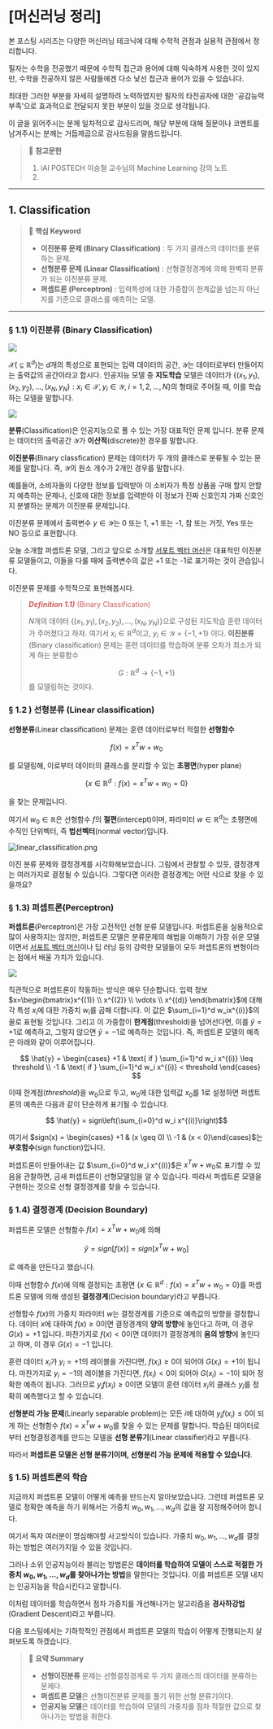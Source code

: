 # [머신러닝 정리] 

본 포스팅 시리즈는 다양한 머신러닝 테크닉에 대해 수학적 관점과 실용적 관점에서 정리합니다.

필자는 수학을 전공했기 때문에 수학적 접근과 용어에 대해 익숙하게 사용한 것이 있지만, 수학을 전공하지 않은 사람들에겐 다소 낯선 접근과 용어가 있을 수 있습니다.

최대한 그러한 부분을 자세히 설명하려 노력하였지만 필자의 타전공자에 대한 '공감능력부족'으로 효과적으로 전달되지 못한 부분이 있을 것으로 생각됩니다.

이 글을 읽어주시는 분께 일차적으로 감사드리며, 해당 부분에 대해 질문이나 코멘트를 남겨주시는 분께는 거듭제곱으로 감사드림을 말씀드립니다.




> 📄 **참고문헌**
> 
> 1. iAI POSTECH 이승철 교수님의 Machine Learning 강의 노트 
> 2. 

---


## 1. Classification 

> 📌  **핵심 Keyword** 
>
> - **이진분류 문제 (Binary Classification)** : 두 가지 클래스의 데이터를 분류하는 문제.
> - **선형분류 문제 (Linear Classification)** : 선형결정경계에 의해 완벽히 분류가 되는 이진분류 문제.
> - **퍼셉트론 (Perceptron)** : 입력특성에 대한 가중합이 한계값을 넘는지 아닌지를 기준으로 클래스를 예측하는 모델.
>

---
### § 1.1) 이진분류 (Binary Classification)

<img src = 'images/supervised_learning.png'>


$\mathcal{X} (\subseteq \mathbb{R}^d)$는 $d$개의 특성으로 표현되는 입력 데이터의 공간, $\mathcal{Y}$는 데이터로부터 만들어지는 출력값의 공간이라고 합시다.
인공지능 모델 중 **지도학습** 모델은 데이터가 $\left\{(x_1,y_1), (x_2,y_2),\ldots, (x_N,y_N) : x_i \in \mathcal{X}, y_i \in \mathcal{Y} ,\;i = 1,2,\ldots, N \right\}$의 형태로 주어질 때, 이를 학습하는 모델을 말합니다.


<img src = 'images/classification.png'>



**분류**(Classification)은 인공지능으로 풀 수 있는 가장 대표적인 문제 입니다.
분류 문제는 데이터의 출력공간 $\mathcal{Y}$가 **이산적**(discrete)한 경우를 말합니다.

**이진분류**(Binary classfication) 문제는 데이터가 두 개의 클래스로 분류될 수 있는 문제를 말합니다.
즉, $\mathcal{Y}$의 원소 개수가 2개인 경우를 말합니다.

예를들어, 소비자들의 다양한 정보를 입력받아 이 소비자가 특정 상품을 구매 할지 안할지 예측하는 문제나, 신호에 대한 정보를 입력받아 이 정보가 진짜 신호인지 가짜 신호인지 분별하는 문제가 이진분류 문제입니다.

이진분류 문제에서 출력변수 $y \in \mathcal{Y}$는 0 또는 1, +1 또는 -1, 참 또는 거짓, Yes 또는 NO 등으로 표현합니다.

오늘 소개할 퍼셉트론 모델, 그리고 앞으로 소개할 [서포트 벡터 머신](https://velog.io/@shlee0125/%EB%A8%B8%EC%8B%A0%EB%9F%AC%EB%8B%9D-%EC%A0%95%EB%A6%AC-Support-Vector-Machine-01.-Introduction)은 대표적인 이진분류 모델들이고, 이들을 다룰 때에 출력변수의 값은 +1 또는 -1로 표기하는 것이 관습입니다.


이진분류 문제를 수학적으로 표현해봅시다.

> <span style = 'color : indianred'>***Definition 1.1)*** (Binary Classification)</span>
> 
> $N$개의 데이터 $\left\{(x_1,y_1), (x_2,y_2), \ldots , (x_N, y_N)\right\}$으로 구성된  지도학습 훈련 데이터가 주어졌다고 하자.
> 여기서 $x_i \in \mathbb{R}^d$이고, $y_i \in \mathcal{Y} = \left\{-1,+1\right\}$ 이다.
> **이진분류**(Binary classification) 문제는 훈련 데이터를 학습하여 분류 오차가 최소가 되게 하는 분류함수 
>
>$$
>G : \mathbb{R}^d \rightarrow \left\{-1, +1 \right\}
>$$
> 를 모델링하는 것이다. 


### § 1.2 ) 선형분류 (Linear classification)

**선형분류**(Linear classification) 문제는 훈련 데이터로부터 적절한 **선형함수** 

$$
f(x) = x^T w + w_0
$$

를 모델링해, 이로부터 데이터의 클래스를 분리할 수 있는 **초평면**(hyper plane)

$$
\left\{ x \in \mathbb{R}^d : f(x) = x^T w + w_0 = 0 \right\}
$$

을 찾는 문제입니다.

여기서 $w_0 \in \mathbb{R}$은 선형함수 $f$의 **절편**(intercept)이며, 파라미터 $w \in \mathbb{R}^d$는 초평면에 수직인 단위벡터, 즉 **법선벡터**(normal vector)입니다.


![linear_classification.png](https://github.com/SHlee-TDA/ML_education/blob/main/SVM/linear_classification.png?raw=true)

이진 분류 문제와 결정경계를 시각화해보았습니다.
그림에서 관찰할 수 있듯, 결정경계는 여러가지로 결정될 수 있습니다. 
그렇다면 이러한 결정경계는 어떤 식으로 찾을 수 있을까요?



### § 1.3) 퍼셉트론(Perceptron)


**퍼셉트론**(Perceptron)은 가장 고전적인 선형 분류 모델입니다.
퍼셉트론을 실용적으로 많이 사용하지는 않지만, 퍼셉트론 모델은 분류문제의 해법을 이해하기 가장 쉬운 모델이면서 [서포트 벡터 머신](https://velog.io/@shlee0125/%EB%A8%B8%EC%8B%A0%EB%9F%AC%EB%8B%9D-%EC%A0%95%EB%A6%AC-Support-Vector-Machine-01.-Introduction)이나 딥 러닝 등의 강력한 모델들이 모두 퍼셉트론의 변형이라는 점에서 배울 가치가 있습니다.


<img src = 'images/perceptron.png'>

직관적으로 퍼셉트론이 작동하는 방식은 매우 단순합니다.
입력 정보 $x=\begin{bmatrix}x^{(1)} \\ x^{(2)} \\ \vdots  \\ x^{(d)} \end{bmatrix}$에 대해 각 특성 $x_i$에 대한 가중치 $w_i$를 곱해 더합니다.
이 값은 $\sum_{i=1}^d w_ix^{(i)}$의 꼴로 표현될 것입니다.
그리고 이 가중합이 **한계점**(threshold)을 넘어선다면, 이를 $\hat{y} = +1$로 예측하고, 그렇지 않으면 $\hat{y} = -1$로 예측하는 것입니다.
즉, 퍼셉트론 모델의 예측은 아래와 같이 이루어집니다.

$$
\hat{y} = \begin{cases}
 +1 & \text{ if } \sum_{i=1}^d w_i x^{(i)} \leq threshold \\
-1 & \text{ if } \sum_{i=1}^d w_i x^{(i)} < threshold
\end{cases}
$$


이때 한계점($threshold$)을 $w_0$으로 두고, $w_0$에 대한 입력값 $x_0$를 1로 설정하면 퍼셉트론의 예측은 다음과 같이 단순하게 표기될 수 있습니다.

$$ \hat{y} = sign\left(\sum_{i=0}^d w_i x^{(i)}\right)$$

여기서 $sign(x) = \begin{cases} +1 & (x \geq 0) \\ -1 & (x < 0)\end{cases}$는 **부호함수**(sign function)입니다.

퍼셉트론이 만들어내는 값 $\sum_{i=0}^d w_i x^{(i)}$은 $x^T w + w_0$로 표기할 수 있음을 관찰하면, 금새 퍼셉트론이 선형모델임을 알 수 있습니다.
따라서 퍼셉트론 모델을 구현하는 것으로 선형 결정경계를 찾을 수 있습니다.

### § 1.4) 결정경계 (Decision Boundary)

퍼셉트론 모델은 선형함수 $f(x)=x^Tw + w_0$에 의해 

$$
\hat{y} = sign[f(x)] = sign[x^Tw + w_0]
$$

로 예측을 만든다고 했습니다.

이때 선형함수 $f(x)$에 의해 결정되는 초평면 $\left\{ x \in \mathbb{R}^d : f(x) = x^T w+ w_0 = 0 \right\}$를 퍼셉트론 모델에 의해 생성된 **결정경계**(Decision boundary)라고 부릅니다.

선형함수 $f(x)$의 가중치 파라미터 $w$는 결정경계를 기준으로 예측값의 방향을 결정합니다.
데이터 $x$에 대하여 $f(x) \geq 0$이면 결정경계의 **양의 방향**에 놓인다고 하며, 이 경우 $G(x) = +1$ 입니다.
마찬가지로 $f(x) < 0$이면 데이터가 결정경계의 **음의 방향**에 놓인다고 하며, 이 경우 $G(x) = -1$ 입니다.

훈련 데이터 $x_i$가 $y_i = +1$의 레이블을 가진다면, $f(x_i) \geq 0$이 되어야 $G(x_i) = +1$이 됩니다.
마찬가지로 $y_i = -1$의 레이블을 가진다면, $f(x_i) < 0$이 되어야 $G(x_i) = -1$이 되어 정확한 예측이 됩니다.
그러므로 $y_if(x_i) \geq 0$이면 모델이 훈련 데이터 $x_i$의 클래스 $y_i$를 정확히 예측했다고 할 수 있습니다.

**선형분리 가능 문제**(Linearly separable problem)는 모든 $i$에 대하여 $y_if(x_i) \leq 0$이 되게 하는 선형함수 $f(x) = x^T w + w_0$를 찾을 수 있는 문제를 말합니다.
학습된 데이터로부터 선형결정경계를 만드는 모델을 **선형 분류기**(Linear classifier)라고 부릅니다.

따라서 **퍼셉트론 모델은 선형 분류기이며, 선형분리 가능 문제에 적용할 수 있습니다**.

### § 1.5) 퍼셉트론의 학습

지금까지 퍼셉트론 모델이 어떻게 예측을 만드는지 알아보았습니다. 
그런데 퍼셉트론 모델로 정확한 예측을 하기 위해서는 가중치 $w_0, w_1, \ldots, w_d$의 값을 잘 지정해주어야 합니다.

여기서 독자 여러분이 명심해야할 사고방식이 있습니다.
가중치 $w_0, w_1, \ldots, w_d$를 결정하는 방법은 여러가지일 수 있을 것입니다.

그러나 소위 인공지능이라 불리는 방법론은 **데이터를 학습하여 모델이 스스로 적절한 가중치 $w_0, w_1, \ldots, w_d$를 찾아나가는 방법**을 말한다는 것입니다.
이를 퍼셉트론 모델 내지는 인공지능을 학습시킨다고 말합니다.

이처럼 데이터를 학습하면서 점차 가중치를 개선해나가는 알고리즘을 **경사하강법**(Gradient Descent)라고 부릅니다.

다음 포스팅에서는 기하학적인 관점에서 퍼셉트론 모델의 학습이 어떻게 진행되는지 살펴보도록 하겠습니다.


> 📌  **요약 Summary**
>
> - **선형이진분류** 문제는 선형결정경계로 두 가지 클래스의 데이터를 분류하는 문제다.
> - **퍼셉트론 모델**은 선형이진분류 문제를 풀기 위한 선형 분류기이다.
> - **인공지능 모델**은 데이터를 학습하여 모델의 가중치를 점차 적절한 값으로 찾아나가는 방법을 취한다.
> 

